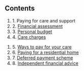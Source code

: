 ## Contents

<div class="grid-row navigation-break navigation-container small">
  <div class="column-half">
    <ol class="list list-number">
      <li>1. Paying for care and support</li>
      <li>2. <a href="financial-assessment-explained">Financial assessment </a></li>
      <li>3. <a href="personal-budget">Personal budget</a></li>
      <li>4. <a href="care-charges">Care charges</a></li>
    </ol>
  </div>
  <div class="column-half">
    <ol class="list list-number">
      <li>5. <a href="ways-to-pay">Ways to pay for your care</a></li>
      <li>6. <a href="#">Paying for a residential home</a></li>
      <li>7. <a href="#">Deferred payment scheme</a></li>
      <li>8. <a href="#">Independent financial advice</a></li>
    </ol>
  </div>
</div>